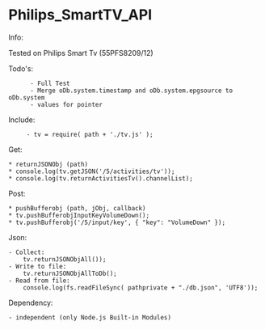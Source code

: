 
# Philips_SmartTV_API


   Info:


   Tested on Philips Smart Tv (55PFS8209/12)


  Todo's:

          - Full Test
          - Merge oDb.system.timestamp and oDb.system.epgsource to oDb.system
          - values for pointer


  Include:

   	     - tv = require( path + './tv.js' );


  Get:

    * returnJSONObj (path)
    * console.log(tv.getJSON('/5/activities/tv'));
    * console.log(tv.returnActivitiesTv().channelList);


  Post:

    * pushBufferobj (path, jObj, callback)
    * tv.pushBufferobjInputKeyVolumeDown();
    * tv.pushBufferobj('/5/input/key', { "key": "VolumeDown" });


  Json:

    - Collect:
        tv.returnJSONObjAll());
    - Write to file:
        tv.returnJSONObjAllToDb();
    - Read from file:
        console.log(fs.readFileSync( pathprivate + "./db.json", 'UTF8'));


  Dependency:

    - independent (only Node.js Built-in Modules)



